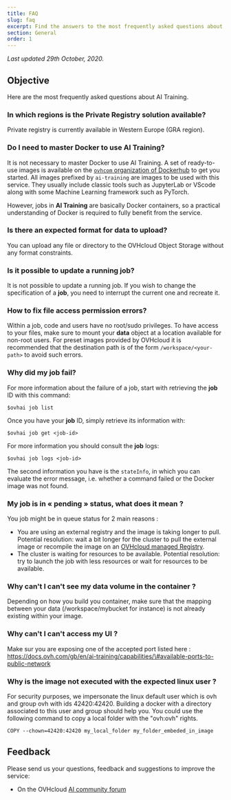 ```yaml
---
title: FAQ
slug: faq
excerpt: Find the answers to the most frequently asked questions about OVHcloud AI Training
section: General
order: 1
---
```

*Last updated 29th October, 2020.*

## Objective

Here are the most frequently asked questions about AI Training.

### In which regions is the Private Registry solution available?

Private registry is currently available in Western Europe (GRA region).

### Do I need to master Docker to use AI Training?

It is not necessary to master Docker to use AI Training. A set of ready-to-use images is available on the [`ovhcom` organization of Dockerhub](https://hub.docker.com/u/ovhcom) to get you started. All images prefixed by `ai-training` are images to be used with this service. They usually include classic tools such as JupyterLab or VScode along with some Machine Learning framework such as PyTorch.

However, jobs in **AI Training** are basically Docker containers, so a practical understanding of Docker is required to fully benefit from the service.

### Is there an expected format for data to upload?

You can upload any file or directory to the OVHcloud Object Storage without any format constraints.

### Is it possible to update a running job?

It is not possible to update a running job. If you wish to change the specification of a **job**, you need to interrupt the current one and recreate it.

### How to fix file access permission errors?

Within a job, code and users have no root/sudo privileges. To have access to your files, make sure to mount your **data** object at a location available for non-root users. For preset images provided by OVHcloud it is recommended that the destination path is of the form `/workspace/<your-path>` to avoid such errors.

### Why did my job fail?

For more information about the failure of a job, start with retrieving the **job** ID with this command:

``` {.console}
$ovhai job list
```

Once you have your **job** ID, simply retrieve its information with:

``` {.console}
$ovhai job get <job-id>
```

For more information you should consult the **job** logs:

``` {.console}
$ovhai job logs <job-id>
```

The second information you have is the `stateInfo`, in which you can evaluate the error message, i.e. whether a command failed or the Docker image was not found.

### My job is in « pending » status, what does it mean ?

You job might be in queue status for 2 main reasons :

-   You are using an external registry and the image is taking longer to pull. Potential resolution: wait a bit longer for the cluster to pull the external image or recompile the image on an [OVHcloud managed Registry](https://www.ovhcloud.com/en-gb/public-cloud/managed-private-registry/).
-   The cluster is waiting for resources to be available. Potential resolution: try to launch the job with less resources or wait for resources to be available.

### Why can't I can't see my data volume in the container ?

Depending on how you build you container, make sure that the mapping between your data (/workspace/mybucket for instance) is not already existing within your image.

### Why can't I can't access my UI ?

Make sur you are exposing one of the accepted port listed here : https://docs.ovh.com/gb/en/ai-training/capabilities/\#available-ports-to-public-network

### Why is the image not executed with the expected linux user ?

For security purposes, we impersonate the linux default user which is ovh and group ovh with ids 42420:42420.
Building a docker with a directory associated to this user and group should help you.
You could use the following command to copy a local folder with the "ovh:ovh" rights.

``` {.console}
COPY --chown=42420:42420 my_local_folder my_folder_embeded_in_image
```

## Feedback

Please send us your questions, feedback and suggestions to improve the service:

-   On the OVHcloud [AI community forum](https://community.ovh.com/c/platform/ai-ml)
